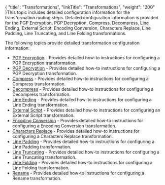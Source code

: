 {
    "title": "Transformations",
    "linkTitle": "Transformations",
    "weight": "200"
}This topic includes detailed configuration information for the transformation routing steps. Detailed configuration information is provided for the PGP Encryption, PGP Decryption, Compress, Decompress, Line Ending, External Script, Encoding Conversion, Characters Replace, Line Padding, Line Truncating, and Line Folding transformations.

The following topics provide detailed transformation configuration information:

-   [PGP Encryption](t_st_pgp_encryption) - Provides detailed how-to instructions for configuring a PGP Encryption transformation.
-   [PGP Decryption](t_st_pgp_decryption) - Provides detailed how-to instructions for configuring a PGP Decryption transformation.
-   [Compress](t_st_compress) - Provides detailed how-to instructions for configuring a Compress transformation.
-   [Decompress](t_st_decompress) - Provides detailed how-to instructions for configuring a Decompress transformation.
-   [Line Ending](t_st_line_ending) - Provides detailed how-to instructions for configuring a Line Ending transformation.
-   [External Script](t_st_external_script) - Provides detailed how-to instructions for configuring an External Script transformation.
-   [Encoding Conversion](t_st_charset_conversion) - Provides detailed how-to instructions for configuring a Encoding Conversion transformation.
-   [Characters Replace](t_st_replace) - Provides detailed how-to instructions for configuring a Characters Replace transformation.
-   [Line Padding](t_st_line_padding) - Provides detailed how-to instructions for configuring a Line Padding transformation.
-   [Line Truncating](t_st_line_truncating) - Provides detailed how-to instructions for configuring a Line Truncating transformation.
-   [Line Folding](t_st_file_folding) - Provides detailed how-to instructions for configuring a Line Folding transformation.
-   [Rename](t_st_rename) - Provides detailed how-to instructions for configuring a Rename transformation.
